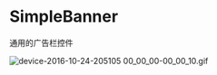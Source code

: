 # SimpleBanner
通用的广告栏控件



![device-2016-10-24-205105 00_00_00-00_00_10.gif](https://github.com/Hemumu/HeMuMu/blob/master/MyApplication/app/src/main/res/raw/simplebannerdemo2.gif)

